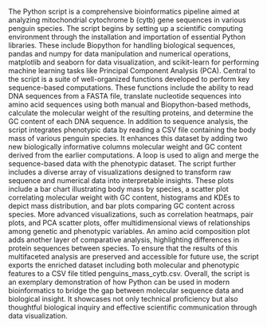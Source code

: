 The Python script is a comprehensive bioinformatics pipeline aimed at analyzing mitochondrial cytochrome b (cytb) gene sequences in various penguin species. 
The script begins by setting up a scientific computing environment through the installation and importation of essential Python libraries. 
These include Biopython for handling biological sequences, pandas and numpy for data manipulation and numerical operations, matplotlib and seaborn for data visualization, and scikit-learn for performing machine learning tasks like Principal Component Analysis (PCA). 
Central to the script is a suite of well-organized functions developed to perform key sequence-based computations. 
These functions include the ability to read DNA sequences from a FASTA file, translate nucleotide sequences into amino acid sequences using both manual and Biopython-based methods, calculate the molecular weight of the resulting proteins, and determine the GC content of each DNA sequence. 
In addition to sequence analysis, the script integrates phenotypic data by reading a CSV file containing the body mass of various penguin species.
It enhances this dataset by adding two new biologically informative columns molecular weight and GC content derived from the earlier computations. 
A loop is used to align and merge the sequence-based data with the phenotypic dataset.
The script further includes a diverse array of visualizations designed to transform raw sequence and numerical data into interpretable insights.
These plots include a bar chart illustrating body mass by species, a scatter plot correlating molecular weight with GC content, histograms and KDEs to depict mass distribution, and bar plots comparing GC content across species.
More advanced visualizations, such as correlation heatmaps, pair plots, and PCA scatter plots, offer multidimensional views of relationships among genetic and phenotypic variables.
An amino acid composition plot adds another layer of comparative analysis, highlighting differences in protein sequences between species.
To ensure that the results of this multifaceted analysis are preserved and accessible for future use, the script exports the enriched dataset including both molecular and phenotypic features to a CSV file titled penguins_mass_cytb.csv. 
Overall, the script is an exemplary demonstration of how Python can be used in modern bioinformatics to bridge the gap between molecular sequence data and biological insight. 
It showcases not only technical proficiency but also thoughtful biological inquiry and effective scientific communication through data visualization.

